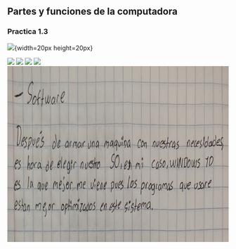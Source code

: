 ## Partes y funciones de la computadora

### Practica 1.3
![](https://github.com/CristianMald/Informatica/assets/142453680/6aefbd7a-ad64-4e0e-9bbe-3832bf0ffc1a.png){width=20px height=20px}

<img src="Imagenes/6.jpg" height="400">
<img src="Imagenes/7.jpg" height="400">
<img src="Imagenes/8.jpg" height="400">
<img src="Imagenes/9.jpg" height="400">
<img src="Imagenes/10.jpg" height="400">
